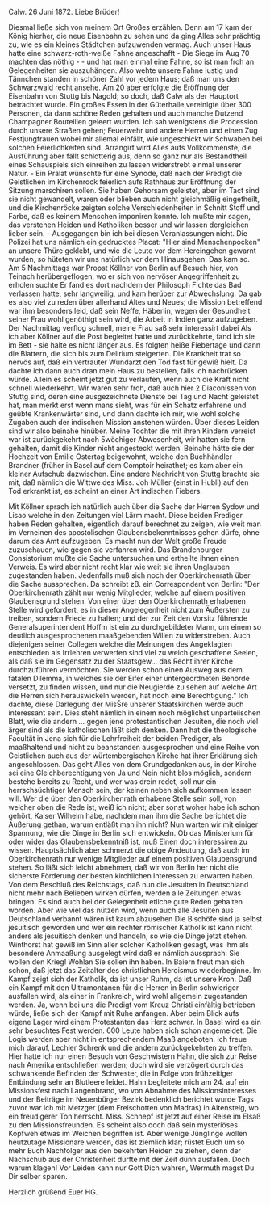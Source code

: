  Calw. 26 Juni 1872.
Liebe Brüder!

Diesmal ließe sich von meinem Ort Großes erzählen. Denn am 17 kam der König hierher, die neue Eisenbahn zu sehen und da ging Alles sehr prächtig zu, wie es ein kleines Städtchen aufzuwenden vermag. Auch unser Haus hatte eine schwarz-roth-weiße Fahne angeschafft - Die Siege im Aug 70 machten das nöthig - - und hat man einmal eine Fahne, so ist man froh an Gelegenheiten sie auszuhängen. Also wehte unsere Fahne lustig und Tännchen standen in schöner Zahl vor jedem Haus; daß man uns den Schwarzwald recht ansehe. Am 20 aber erfolgte die Eröffnung der Eisenbahn von Stuttg bis Nagold; so doch, daß Calw als der Hauptort betrachtet wurde. Ein großes Essen in der Güterhalle vereinigte über 300 Personen, da dann schöne Reden gehalten und auch manche Dutzend Champagner Bouteillen geleert wurden. Ich sah wenigstens die Procession durch unsere Straßen gehen; Feuerwehr und andere Herren und einen Zug Festjungfrauen wobei mir allemal einfällt, wie ungeschickt wir Schwaben bei solchen Feierlichkeiten sind. Arrangirt wird Alles aufs Vollkommenste, die Ausführung aber fällt schlotterig aus, denn so ganz nur als Bestandtheil eines Schauspiels sich einreihen zu lassen widerstrebt einmal unserer Natur. - Ein Prälat wünschte für eine Synode, daß nach der Predigt die Geistlichen im Kirchenrock feierlich aufs Rathhaus zur Eröffnung der Sitzung marschiren sollen. Sie haben Gehorsam geleistet, aber im Tact sind sie nicht gewandelt, waren oder blieben auch nicht gleichmäßig eingetheilt, und die Kirchenröcke zeigten solche Verschiedenheiten in Schnitt Stoff und Farbe, daß es keinem Menschen imponiren konnte. Ich mußte mir sagen, das verstehen Heiden und Katholiken besser und wir lassen dergleichen lieber sein. - Ausgegangen bin ich bei diesen Veranlassungen nicht. Die Polizei hat uns nämlich ein gedrucktes Placat: "Hier sind Menschenpocken" an unsere Thüre geklebt, und wie die Leute vor dem Hereingehen gewarnt wurden, so hüteten wir uns natürlich vor dem Hinausgehen. Das kam so. Am 5 Nachmittags war Propst Köllner von Berlin auf Besuch hier, von Teinach herübergeflogen, wo er sich von nervöser Angegriffenheit zu erholen suchte Er fand es dort nachdem der Philosoph Fichte das Bad verlassen hatte, sehr langweilig, und kam herüber zur Abwechslung. Da gab es also viel zu reden über allerhand Altes und Neues; die Mission betreffend war ihm besonders leid, daß sein Neffe, Häberlin, wegen der Gesundheit seiner Frau wohl genöthigt sein wird, die Arbeit in Indien ganz aufzugeben. Der Nachmittag verflog schnell, meine Frau saß sehr interessirt dabei Als ich aber Köllner auf die Post begleitet hatte und zurückkehrte, fand ich sie im Bett - sie halte es nicht länger aus. Es folgten heiße Fiebertage und dann die Blattern, die sich bis zum Delirium steigerten. Die Krankheit trat so nervös auf, daß ein vertrauter Wundarzt den Tod fast für gewiß hielt. Da dachte ich dann auch dran mein Haus zu bestellen, falls ich nachrücken würde. Allein es scheint jetzt gut zu verlaufen, wenn auch die Kraft nicht schnell wiederkehrt. Wir waren sehr froh, daß auch hier 2 Diaconissen von Stuttg sind, deren eine ausgezeichnete Dienste bei Tag und Nacht geleistet hat, man merkt erst wenn mans sieht, was für ein Schatz erfahrene und geübte Krankenwärter sind, und dann dachte ich mir, wie wohl solche Zugaben auch der indischen Mission anstehen würden. Über dieses Leiden sind wir also beinahe hinüber. Meine Tochter die mit ihren Kindern verreist war ist zurückgekehrt nach 5wöchiger Abwesenheit, wir hatten sie fern gehalten, damit die Kinder nicht angesteckt werden. Beinahe hätte sie der Hochzeit von Emilie Ostertag beigewohnt, welche den Buchhändler Brandner (früher in Basel auf dem Comptoir heirathet; es kam aber ein kleiner Aufschub dazwischen. Eine andere Nachricht von Stuttg brachte sie mit, daß nämlich die Wittwe des Miss. Joh Müller (einst in Hubli) auf den Tod erkrankt ist, es scheint an einer Art indischen Fiebers.

Mit Köllner sprach ich natürlich auch über die Sache der Herren Sydow und Lisao welche in den Zeitungen viel Lärm macht. Diese beiden Prediger haben Reden gehalten, eigentlich darauf berechnet zu zeigen, wie weit man im Verneinen des apostolischen Glaubensbekenntnisses gehen dürfe, ohne darum das Amt aufzugeben. Es macht nun der Welt große Freude zuzuschauen, wie gegen sie verfahren wird. Das Brandenburger Consistorium mußte die Sache untersuchen und ertheilte ihnen einen Verweis. Es wird aber nicht recht klar wie weit sie ihren Unglauben zugestanden haben. Jedenfalls muß sich noch der Oberkirchenrath über die Sache aussprechen. Da schreibt zB. ein Correspondent von Berlin: "Der Oberkirchenrath zählt nur wenig Mitglieder, welche auf einem positiven Glaubensgrund stehen. Von einer über den Oberkirchenrath erhabenen Stelle wird gefordert, es in dieser Angelegenheit nicht zum Äußersten zu treiben, sondern Friede zu halten; und der zur Zeit den Vorsitz führende Generalsuperintendent Hoffm ist ein zu durchgebildeter Mann, um einem so deutlich ausgesprochenen maaßgebenden Willen zu widerstreben. Auch diejenigen seiner Collegen welche die Meinungen des Angeklagten entschieden als Irrlehren verwerfen sind viel zu weich geschaffene Seelen, als daß sie im Gegensatz zu der Staatsgew... das Recht ihrer Kirche durchzuführen vermöchten. Sie werden schon einen Ausweg aus dem fatalen Dilemma, in welches sie der Eifer einer untergeordneten Behörde versetzt, zu finden wissen, und nur die Neugierde zu sehen auf welche Art die Herren sich herauswickeln werden, hat noch eine Berechtigung." Ich dachte, diese Darlegung der MisŠre unserer Staatskirchen werde auch interessant sein. Dies steht nämlich in einem noch möglichst unparteiischen Blatt, wie die andern ... gegen jene protestantischen Jesuiten, die noch viel ärger sind als die katholischen läßt sich denken. Dann hat die theologische Facultät in Jena sich für die Lehrfreiheit der beiden Prediger, als maaßhaltend und nicht zu beanstanden ausgesprochen und eine Reihe von Geistlichen auch aus der würtembergischen Kirche hat ihrer Erklärung sich angeschlossen. Das geht Alles von dem Grundgedanken aus, in der Kirche sei eine Gleichberechtigung von Ja und Nein nicht blos möglich, sondern bestehe bereits zu Recht, und wer was drein redet, soll nur ein herrschsüchtiger Mensch sein, der keinen neben sich aufkommen lassen will. Wer die über den Oberkirchenrath erhabene Stelle sein soll, von welcher oben die Rede ist, weiß ich nicht; aber sonst woher habe ich schon gehört, Kaiser Wilhelm habe, nachdem man ihm die Sache berichtet die Äußerung gethan, warum entläßt man ihn nicht? Nun warten wir mit einiger Spannung, wie die Dinge in Berlin sich entwickeln. Ob das Ministerium für oder wider das Glaubensbekenntniß ist, muß Einen doch interessiren zu wissen. Hauptsächlich aber schmerzt die obige Andeutung, daß auch im Oberkirchenrath nur wenige Mitglieder auf einem positiven Glaubensgrund stehen. So läßt sich leicht abnehmen, daß wir von Berlin her nicht die sicherste Förderung der besten kirchlichen Interessen zu erwarten haben. Von dem Beschluß des Reichstags, daß nun die Jesuiten in Deutschland nicht mehr nach Belieben wirken dürfen, werden alle Zeitungen etwas bringen. Es sind auch bei der Gelegenheit etliche gute Reden gehalten worden. Aber wie viel das nützen wird, wenn auch alle Jesuiten aus Deutschland verbannt wären ist kaum abzusehen Die Bischöfe sind ja selbst jesuitisch geworden und wer ein rechter römischer Katholik ist kann nicht anders als jesuitisch denken und handeln, so wie die Dinge jetzt stehen. Winthorst hat gewiß im Sinn aller solcher Katholiken gesagt, was ihm als besondere Anmaaßung ausgelegt wird daß er nämlich aussprach: Sie wollen den Krieg! Wohlan Sie sollen ihn haben. In Baiern freut man sich schon, daß jetzt das Zeitalter des christlichen Heroismus wiederbeginne. Im Kampf zeigt sich der Katholik, da ist unser Ruhm, da ist unsere Kron. Daß ein Kampf mit den Ultramontanen für die Herren in Berlin schwieriger ausfallen wird, als einer in Frankreich, wird wohl allgemein zugestanden werden. Ja, wenn bei uns die Predigt vom Kreuz Christi einfältig betrieben würde, ließe sich der Kampf mit Ruhe anfangen. Aber beim Blick aufs eigene Lager wird einem Protestanten das Herz schwer. 
In Basel wird es ein sehr besuchtes Fest werden. 600 Leute haben sich schon angemeldet. Die Logis werden aber nicht in entsprechendem Maaß angeboten. Ich freue mich darauf, Lechler Schrenk und die andern zurückgekehrten zu treffen. Hier hatte ich nur einen Besuch von Geschwistern Hahn, die sich zur Reise nach Amerika entschließen werden; doch wird sie verzögert durch das schwankende Befinden der Schwester, die in Folge von frühzeitiger Entbindung sehr an Blutleere leidet. Hahn begleitete mich am 24. auf ein Missionsfest nach Langenbrand, wo von Abnahme des Missionsinteresses und der Beiträge im Neuenbürger Bezirk bedenklich berichtet wurde Tags zuvor war ich mit Metzger (dem Freischotten von Madras) in Altensteig, wo ein freudigerer Ton herrscht. Miss. Schnepf ist jetzt auf einer Reise im Elsaß zu den Missionsfreunden. Es scheint also doch daß sein mysteriöses Kopfweh etwas im Weichen begriffen ist. Aber wenige Jünglinge wollen heutzutage Missionare werden, das ist ziemlich klar; rüstet Euch um so mehr Euch Nachfolger aus den bekehrten Heiden zu ziehen, denn der Nachschub aus der Christenheit dürfte mit der Zeit dünn ausfallen. Doch warum klagen! Vor Leiden kann nur Gott Dich wahren, Wermuth magst Du Dir selber sparen.

 Herzlich grüßend
 Euer HG.

